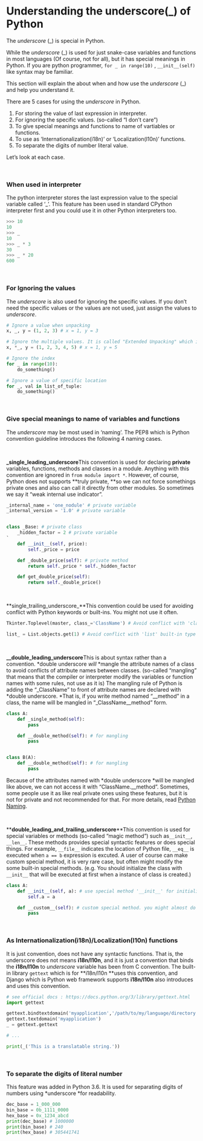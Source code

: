 # Understanding the underscore(_) of Python

The *underscore* (_) is special in Python.

While the *underscore* (_) is used for just snake-case variables and functions in most languages (Of course, not for all), but it has special meanings in Python. If you are python programmer, `for _ in range(10)` , `__init__(self)` like syntax may be familiar.

This section will explain the about when and how use the *underscore* (_) and help you understand it.

There are 5 cases for using the *underscore* in Python.

1. For storing the value of last expression in interpreter.
2. For ignoring the specific values. (so-called “I don’t care”)
3. To give special meanings and functions to name of vartiables or functions.
4. To use as ‘Internationalization(i18n)’ or ‘Localization(l10n)’ functions.
5. To separate the digits of number literal value.

Let’s look at each case.

<br>

### When used in interpreter

The python interpreter stores the last expression value to the special variable called ‘_’. This feature has been used in standard CPython interpreter first and you could use it in other Python interpreters too.

```python
>>> 10 
10 
>>> _ 
10 
>>> _ * 3 
30 
>>> _ * 20 
600
```

<br>

### **For Ignoring the values**

The *underscore* is also used for ignoring the specific values. If you don’t need the specific values or the values are not used, just assign the values to *underscore*.

```python
# Ignore a value when unpacking
x, _, y = (1, 2, 3) # x = 1, y = 3 

# Ignore the multiple values. It is called "Extended Unpacking" which is available in only Python 3.x
x, *_, y = (1, 2, 3, 4, 5) # x = 1, y = 5  

# Ignore the index
for _ in range(10):     
    do_something()  

# Ignore a value of specific location
for _, val in list_of_tuple:
    do_something()
```

<br>

### Give special meanings to name of variables and functions

The *underscore* may be most used in ‘naming’. The PEP8 which is Python convention guideline introduces the following 4 naming cases.

<br>

**_single_leading_underscore**This convention is used for declaring **private** variables, functions, methods and classes in a module. Anything with this convention are ignored in `from module import *`. 
However, of course, Python does not supports **truly private, **so we can not force somethings private ones and also can call it directly from other modules. So sometimes we say it “weak internal use indicator”.

```python
_internal_name = 'one_nodule' # private variable
_internal_version = '1.0' # private variable


class _Base: # private class
    _hidden_factor = 2 # private variable
`
    def __init__(self, price):
        self._price = price

    def _double_price(self): # private method
        return self._price * self._hidden_factor

    def get_double_price(self):
        return self._double_price() 
```

<br>

**single_trailing_underscore_**This convention could be used for avoiding conflict with Python keywords or built-ins. You might not use it often.

```python
Tkinter.Toplevel(master, class_='ClassName') # Avoid conflict with 'class' keyword

list_ = List.objects.get(1) # Avoid conflict with 'list' built-in type
```

<br>

**__double_leading_underscore**This is about syntax rather than a convention. *double underscore *will* *mangle the attribute names of a class to avoid conflicts of attribute names between classes. (so-called “mangling” that means that the compiler or interpreter modify the variables or function names with some rules, not use as it is) 
The mangling rule of Python is adding the “_ClassName” to front of attribute names are declared with *double underscore. *That is, if you write method named “__method” in a class, the name will be mangled in “_ClassName__method” form.

```python
class A:
    def _single_method(self):
        pass

    def __double_method(self): # for mangling
        pass


class B(A):
    def __double_method(self): # for mangling
        pass
```

Because of the attributes named with *double underscore *will be mangled like above, we can not access it with “ClassName.__method”. Sometimes, some people use it as like real private ones using these features, but it is not for private and not recommended for that. For more details, read [Python Naming](http://python.net/~goodger/projects/pycon/2007/idiomatic/handout.html#naming).

<br>

**__double_leading_and_trailing_underscore__**This convention is used for special variables or methods (so-called “magic method”) such as`__init__`, `__len__`. These methods provides special syntactic features or does special things. For example, `__file__` indicates the location of Python file, `__eq__` is executed when `a == b` expression is excuted. 
A user of course can make custom special method, it is very rare case, but often might modify the some built-in special methods. (e.g. You should initialize the class with `__init__` that will be executed at first when a instance of class is created.)

```python
class A:
    def __init__(self, a): # use special method '__init__' for initializing
        self.a = a

    def __custom__(self): # custom special method. you might almost do not use it
        pass
```

<br>

### As Internationalization(i18n)/Localization(l10n) functions

It is just convention, does not have any syntactic functions. That is, the underscore does not means **i18n/l10n**, and it is just a convention that binds the **i18n/l10n** to *underscore* variable has been from C convention.
The built-in library `gettext` which is for **i18n/l10n **uses this convention, and Django which is Python web framework supports **i18n/l10n** also introduces and uses this convention.

```python
# see official docs : https://docs.python.org/3/library/gettext.html
import gettext

gettext.bindtextdomain('myapplication','/path/to/my/language/directory')
gettext.textdomain('myapplication')
_ = gettext.gettext

# ...

print(_('This is a translatable string.'))
```

<br>

### To separate the digits of literal number

This feature was added in Python 3.6. It is used for separating digits of numbers using *underscore *for readability.

```python
dec_base = 1_000_000
bin_base = 0b_1111_0000
hex_base = 0x_1234_abcd
print(dec_base) # 1000000
print(bin_base) # 240
print(hex_base) # 305441741
```